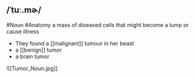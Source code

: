 ## /ˈtuː.mɚ/  
#Noun #Anatomy 
a mass of diseased cells that might become a lump or cause illness

- They found a [[malignant]] tumour in her beast
- a [[benign]] tumor
- a brain tumor

![[Tumor_Noun.jpg]]